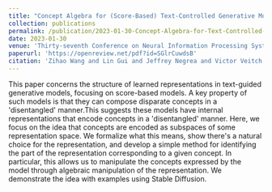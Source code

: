 ```yaml
---
title: "Concept Algebra for (Score-Based) Text-Controlled Generative Models"
collection: publications
permalink: /publication/2023-01-30-Concept-Algebra-for-Text-Controlled-Vision-Models
date: 2023-01-30
venue: 'Thirty-seventh Conference on Neural Information Processing Systems'
paperurl: 'https://openreview.net/pdf?id=SGlrCuwdsB'
citation: 'Zihao Wang and Lin Gui and Jeffrey Negrea and Victor Veitch. "Concept Algebra for (Score-Based) Text-Controlled Generative Models"'
---
```

This paper concerns the structure of learned representations in text-guided generative models, focusing on score-based models. A key property of such models is that they can compose disparate concepts in a 'disentangled' manner.This suggests these models have internal representations that encode concepts in a 'disentangled' manner. Here, we focus on the idea that concepts are encoded as subspaces of some representation space. We formalize what this means, show there's a natural choice for the representation, and develop a simple method for identifying the part of the representation corresponding to a given concept. In particular, this allows us to manipulate the concepts expressed by the model through algebraic manipulation of the representation. We demonstrate the idea with examples using Stable Diffusion. 